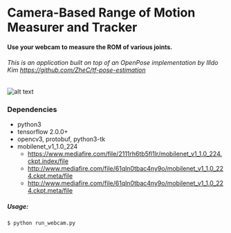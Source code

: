 # Camera-Based Range of Motion Measurer and Tracker
#### Use your webcam to measure the ROM of various joints.
###### This is an application built on top of an OpenPose implementation by Illdo Kim https://github.com/ZheC/tf-pose-estimation

![alt text](https://github.com/justinmilner1/tf-pose-estimation-master/Sample_image.png?raw=true)

### Dependencies
- python3
- tensorflow 2.0.0+
- opencv3, protobuf, python3-tk
- mobilenet_v1_1.0_224
    - https://www.mediafire.com/file/2111rh6tb5fl1lr/mobilenet_v1_1.0_224.ckpt.index/file
    - http://www.mediafire.com/file/61qln0tbac4ny9o/mobilenet_v1_1.0_224.ckpt.meta/file
    - http://www.mediafire.com/file/61qln0tbac4ny9o/mobilenet_v1_1.0_224.ckpt.meta/file
    
##### Usage:
```
$ python run_webcam.py
```

